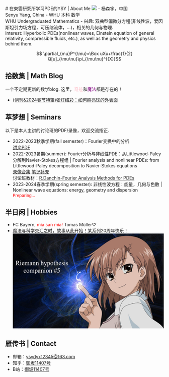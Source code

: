 <head>
    <script src="https://cdn.mathjax.org/mathjax/latest/MathJax.js?config=TeX-AMS-MML_HTMLorMML" type="text/javascript"></script>
    <script type="text/x-mathjax-config">
        MathJax.Hub.Config({
            tex2jax: {
            skipTags: ['script', 'noscript', 'style', 'textarea', 'pre'],
            inlineMath: [['$','$']]
            }
        });
    </script>
</head>
# 在東雲研究所学习PDE的YSY | About Me
<img width="200" src="https://avatars.githubusercontent.com/u/159515401?v=4">
- 杨森宇，中国<br/>
  Senyu Yang, China
- WHU 本科 数学<br/>
  WHU Undergraduated Mathematics
- 兴趣: 双曲型偏微分方程(非线性波，爱因斯坦引力场方程，可压缩流体，...)，相关的几何与物理.<br/>
  Interest: Hyperbolic PDEs(nonlinear waves, Einstein equation of general relativity, compressible fluids, etc.), as well as the geometry and physics behind them.

  $$
  \partial_{mu}P^{\mu}=\Box uXu+\frac{1}{2} Q[u]_{\mu\nu}\pi_{\mu\nu}^{(X)}$$
  
## 拾数集 | Math Blog

一个不定期更新的数学blog. 这里，<font color="Pink">奇迹</font>和<font color="Purple">魔法</font>都是存在的！

- [(创刊&2024春节特辑)张灯结彩：如何照亮球的外表面](https://SenyuYangPDELearner.github.io/blog1/)<br/>

## 萃梦想 | Seminars

以下是本人主讲的讨论班的PDF/录像，欢迎交流指正.

- 2022-2023秋季学期(fall semester)：Fourier变换中的分析<br/>
  [讲义PDF](https://maths.whu.edu.cn/__local/8/3A/29/E666F656D3A1BB0F6CC873EAA90_780F196C_17408F.pdf)<br/>
- 2022-2023暑期(summer): Fourier分析与非线性PDE：从Littlewood-Paley分解到Navier-Stokes方程组 | Fourier analysis and nonlinear PDEs: from Littlewood-Paley decomposition to Navier-Stokes equations<br/>
  [录像合集](https://space.bilibili.com/693415657/channel/collectiondetail?sid=1755542)    [笔记补充](https://www.bilibili.com/read/cv27084665/)<br/>
  讨论班教材：[R.Danchin-Fourier Analysis Methods for PDEs](https://perso.math.u-pem.fr/danchin.raphael/cours/courschine.pdf)<br/>
- 2023-2024春季学期(spring semester): 非线性波方程：能量，几何与色散 | Nonlinear wave equations: energy, geometry and dispersion<br/>
  <font size=2 color="red">Preparing...</font>

## 半日闲 | Hobbies
- FC Bayern, <font color="Red">mia san mia!</font> Tomas Müller♡
- 魔法与科学交汇之时，故事从此开始！某系列20周年快乐！
  ![](https://github.com/SenyuYangPDELearner/SenyuYangPDELearner.github.io/blob/main/images/misaka.jpg)

## 雁传书 | Contact

- 邮箱：ysydyx12345@163.com
- 知乎：[御坂11407号](https://www.zhihu.com/people/syy-24-75)
- B站：[御坂11407号]()

